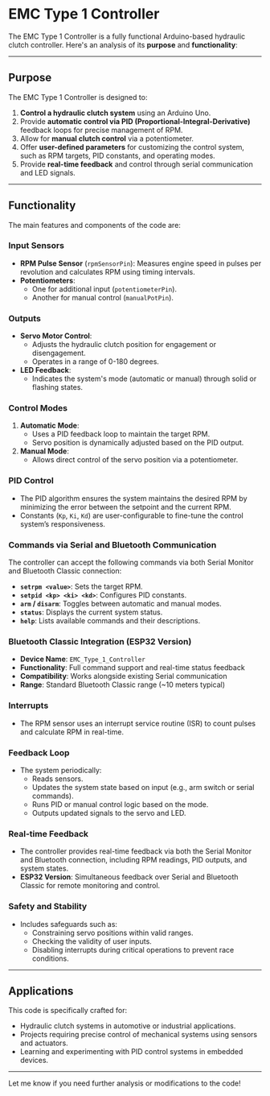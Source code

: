 # EMC Type 1 Controller

The EMC Type 1 Controller is a fully functional Arduino-based hydraulic clutch controller. Here's an analysis of its **purpose** and **functionality**:

---

## Purpose
The EMC Type 1 Controller is designed to:

1. **Control a hydraulic clutch system** using an Arduino Uno.
2. Provide **automatic control via PID (Proportional-Integral-Derivative)** feedback loops for precise management of RPM.
3. Allow for **manual clutch control** via a potentiometer.
4. Offer **user-defined parameters** for customizing the control system, such as RPM targets, PID constants, and operating modes.
5. Provide **real-time feedback** and control through serial communication and LED signals.

---

## Functionality
The main features and components of the code are:

### **Input Sensors**
- **RPM Pulse Sensor** (`rpmSensorPin`): Measures engine speed in pulses per revolution and calculates RPM using timing intervals.
- **Potentiometers**: 
  - One for additional input (`potentiometerPin`).
  - Another for manual control (`manualPotPin`).

### **Outputs**
- **Servo Motor Control**:
  - Adjusts the hydraulic clutch position for engagement or disengagement.
  - Operates in a range of 0-180 degrees.
- **LED Feedback**:
  - Indicates the system's mode (automatic or manual) through solid or flashing states.

### **Control Modes**
1. **Automatic Mode**:
   - Uses a PID feedback loop to maintain the target RPM.
   - Servo position is dynamically adjusted based on the PID output.
2. **Manual Mode**:
   - Allows direct control of the servo position via a potentiometer.

### **PID Control**
- The PID algorithm ensures the system maintains the desired RPM by minimizing the error between the setpoint and the current RPM.
- Constants (`Kp`, `Ki`, `Kd`) are user-configurable to fine-tune the control system’s responsiveness.

### **Commands via Serial and Bluetooth Communication**
The controller can accept the following commands via both Serial Monitor and Bluetooth Classic connection:
- **`setrpm <value>`**: Sets the target RPM.
- **`setpid <kp> <ki> <kd>`**: Configures PID constants.
- **`arm` / `disarm`**: Toggles between automatic and manual modes.
- **`status`**: Displays the current system status.
- **`help`**: Lists available commands and their descriptions.

### **Bluetooth Classic Integration (ESP32 Version)**
- **Device Name**: `EMC_Type_1_Controller`
- **Functionality**: Full command support and real-time status feedback
- **Compatibility**: Works alongside existing Serial communication
- **Range**: Standard Bluetooth Classic range (~10 meters typical)

### **Interrupts**
- The RPM sensor uses an interrupt service routine (ISR) to count pulses and calculate RPM in real-time.

### **Feedback Loop**
- The system periodically:
  - Reads sensors.
  - Updates the system state based on input (e.g., arm switch or serial commands).
  - Runs PID or manual control logic based on the mode.
  - Outputs updated signals to the servo and LED.

### **Real-time Feedback**
- The controller provides real-time feedback via both the Serial Monitor and Bluetooth connection, including RPM readings, PID outputs, and system states.
- **ESP32 Version**: Simultaneous feedback over Serial and Bluetooth Classic for remote monitoring and control.

### **Safety and Stability**
- Includes safeguards such as:
  - Constraining servo positions within valid ranges.
  - Checking the validity of user inputs.
  - Disabling interrupts during critical operations to prevent race conditions.

---

## Applications
This code is specifically crafted for:
- Hydraulic clutch systems in automotive or industrial applications.
- Projects requiring precise control of mechanical systems using sensors and actuators.
- Learning and experimenting with PID control systems in embedded devices.

---

Let me know if you need further analysis or modifications to the code!
